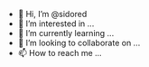- 👋 Hi, I’m @sidored
- 👀 I’m interested in ...
- 🌱 I’m currently learning ...
- 💞️ I’m looking to collaborate on ...
- 📫 How to reach me ...

<!---
sidored/sidored is a ✨ special ✨ repository because its `README.md` (this file) appears on your GitHub profile.
You can click the Preview link to take a look at your changes.
--->
